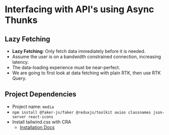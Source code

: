 # Interfacing with API's using Async Thunks

## Lazy Fetching

- **Lazy Fetching**: Only fetch data immediately before it is needed.
- Assume the user is on a bandwidth constrained connection, increasing latency.
- The data-loading experience must be near-perfect.
- We are going to first look at data fetching with plain RTK, then use RTK Query.

## Project Dependencies

- Project name: `media`
- `npm install @faker-js/faker @reduxjs/toolkit axios classnames json-server react-icons`
- Install tailwind.css with CRA
    - [Installation Docs](https://tailwindcss.com/docs/guides/create-react-app)